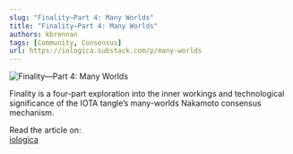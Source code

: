 ```yaml
---
slug: "Finality—Part 4: Many Worlds"
title: "Finality—Part 4: Many Worlds"
authors: kbrennan
tags: [Community, Consensus]
url: https://iologica.substack.com/p/many-worlds
---
```


![Finality—Part 4: Many Worlds](https://cdn.substack.com/image/fetch/w_1456,c_limit,f_auto,q_auto:good,fl_progressive:steep/https%3A%2F%2Fbucketeer-e05bbc84-baa3-437e-9518-adb32be77984.s3.amazonaws.com%2Fpublic%2Fimages%2F142700f1-2627-436e-af69-e10efadb5c82_800x450.jpeg)

Finality is a four-part exploration into the inner workings and technological significance of the IOTA tangle’s many-worlds Nakamoto consensus mechanism.

Read the article on:  
[iologica](https://iologica.substack.com/p/many-worlds)
